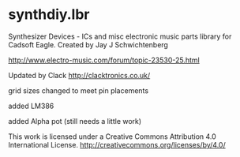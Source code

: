 # synthdiy.lbr
Synthesizer Devices - ICs and misc electronic music parts library for Cadsoft Eagle. Created by Jay J Schwichtenberg

http://www.electro-music.com/forum/topic-23530-25.html

Updated by Clack http://clacktronics.co.uk/

grid sizes changed to meet pin placements

added LM386 

added Alpha pot (still needs a little work)

This work is licensed under a Creative Commons Attribution 4.0 International License.
http://creativecommons.org/licenses/by/4.0/
